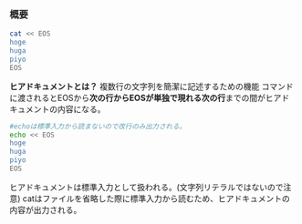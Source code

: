 ### 概要
```bash
cat << EOS
hoge
huga
piyo
EOS

```

**ヒアドキュメントとは？**
複数行の文字列を簡潔に記述するための機能
コマンドに渡されるとEOSから**次の行からEOSが単独で現れる次の行**までの間がヒアドキュメントの内容になる。

```bash
#echoは標準入力から読まないので改行のみ出力される。
echo << EOS
hoge
huga
piyo
EOS
```
ヒアドキュメントは標準入力として扱われる。(文字列リテラルではないので注意)
catはファイルを省略した際に標準入力から読むため、ヒアドキュメントの内容が出力される。

